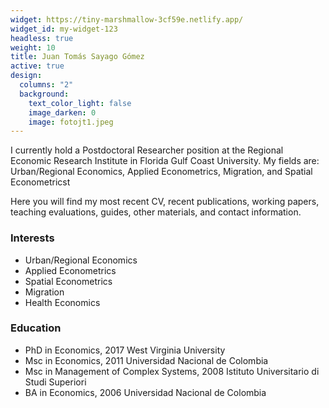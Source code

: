 ```yaml
---
widget: https://tiny-marshmallow-3cf59e.netlify.app/
widget_id: my-widget-123
headless: true
weight: 10
title: Juan Tomás Sayago Gómez
active: true
design:
  columns: "2"
  background:
    text_color_light: false
    image_darken: 0
    image: fotojt1.jpeg
---
```

<!--StartFragment-->

I currently hold a Postdoctoral Researcher position at the Regional Economic Research Institute in Florida Gulf Coast University. My fields are: Urban/Regional Economics, Applied Econometrics, Migration, and Spatial Econometricst

Here you will find my most recent CV, recent publications, working papers, teaching evaluations, guides, other materials, and contact information.

### Interests

* Urban/Regional Economics
* Applied Econometrics
* Spatial Econometrics
* Migration
* Health Economics

### Education

* PhD in Economics, 2017 West Virginia University
* Msc in Economics, 2011 Universidad Nacional de Colombia
* Msc in Management of Complex Systems, 2008 Istituto Universitario di Studi Superiori
* BA in Economics, 2006 Universidad Nacional de Colombia

<!--EndFragment-->